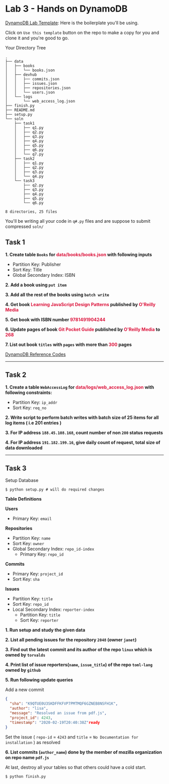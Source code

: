 # Lab 3 - Hands on DynamoDB

[DynamoDB Lab Template](https://github.com/sanket143/DynamoDB-Lab): Here is the boilerplate you'll be using.

Click on `Use this template` button on the repo to make a copy for you and clone it and you're good to go.

Your Directory Tree

```
.
├── data
│   ├── books
│   │   └── books.json
│   ├── devhub
│   │   ├── commits.json
│   │   ├── issues.json
│   │   ├── repositories.json
│   │   └── users.json
│   └── logs
│       └── web_access_log.json
├── finish.py
├── README.md
├── setup.py
└── soln
    ├── task1
    │   ├── q1.py
    │   ├── q2.py
    │   ├── q3.py
    │   ├── q4.py
    │   ├── q5.py
    │   ├── q6.py
    │   └── q7.py
    ├── task2
    │   ├── q1.py
    │   ├── q2.py
    │   ├── q3.py
    │   └── q4.py
    └── task3
        ├── q2.py
        ├── q3.py
        ├── q4.py
        ├── q5.py
        └── q6.py

8 directories, 25 files
```

You'll be writing all your code in `q#.py` files and are suppose to submit compressed `soln/`

<div style="page-break-after: always;"></div>

## Task 1

**1. Create table `Books` for <span style="color: crimson !important">data/books/books.json</span> with following inputs**
  - Partition Key: Publisher
  - Sort Key: Title
  - Global Secondary Index: ISBN

**2. Add a book using `put item`**

**3. Add all the rest of the books using `batch write`**

**4. Get book <span style="color: crimson !important">Learning JavaScript Design Patterns</span> published by <span style="color: crimson !important">O'Reilly Media</span>**

**5. Get book with ISBN number <span style="color: crimson !important">9781491904244</span>**

**6. Update pages of book <span style="color: crimson !important">Git Pocket Guide</span> published by <span style="color: crimson !important">O'Reilly Media</span> to <span style="color: crimson !important">268</span>**

**7. List out book `titles` with `pages` with more than <span style="color: crimson !important">300</span> pages**

[DynamoDB Reference Codes](https://github.com/sanket143/DynamoDB-Lab/wiki/DynamoDB-Reference-Codes)

---

## Task 2

**1. Create a table `WebAccessLog` for <span style="color: crimson">data/logs/web_access_log.json</span> with following constraints:**

- Partition Key: `ip_addr`
- Sort Key: `req_no`


**2. Write script to perform batch writes with batch size of 25 items for all log items ( i.e 201 entries )**

**3. For IP address `188.45.108.168`, count number of non `200` status requests**

**4. For IP address `191.182.199.16`, give daily count of request, total size of data downloaded**

---

<div style="page-break-after: always;"></div>

## Task 3

Setup Database
```shell
$ python setup.py # will do required changes
```

**Table Definitions**

**Users** <br>
- Primary Key: `email`

**Repositories**
- Partition Key: `name`
- Sort Key: `owner`
- Global Secondary Index: `repo_id-index`
  - Primary Key: `repo_id`

**Commits**
- Primary Key: `project_id`
- Sort Key: `sha`

**Issues**
- Partition Key: `title`
- Sort Key: `repo_id`
- Local Secondary Index: `reporter-index`
  - Partition Key: `title`
  - Sort Key: `reporter`

**1. Run setup and study the given data**

**2. List all pending issues for the repository `2048` (owner `janet`)**

**3. Find out the latest commit and its author of the repo `linux` which is owned by `torvalds`**

**4. Print list of issue reporters(`name`, `issue_title`) of the repo `toml-lang` owned by `github`**

**5. Run following update queries**

Add a new commit

```json
{
  "sha": "K9QTUE0U3SKDFFKFVP7PMTMQF6GZNEB8NSFH1K",
  "author": "lisa",
  "message": "Resolved an issue from pdf.js",
  "project_id": 4243,
  "timestamp": "2020-02-19T20:40:38Z"ready
}
```
Set the issue ( `repo-id` = `4243` and `title` = `No Documentation for installation` ) as resolved

**6. List commits (`author_name`) done by the member of
mozilla organization on repo name `pdf.js`**

At last, destroy all your tables so that others could have a cold start.

```shell
$ python finish.py
```